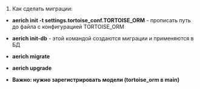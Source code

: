1) Как сделать миграции:

+ **aerich init -t settings.tortoise_conf.TORTOISE_ORM** - прописать путь до файла с конфигурацией TORTOISE_ORM 

+ **aerich init-db** - этой командой создаются миграции и применяются в БД

+ **aerich migrate**

+ **aerich upgrade**

+ **Важно: нужно зарегистрировать модели (tortoise_orm в main)**
